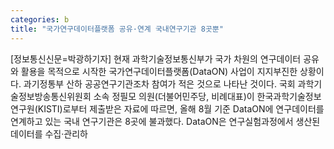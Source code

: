 ```yaml
---
categories: b
title: "국가연구데이터플랫폼 공유·연계 국내연구기관 8곳뿐"
---
```

[정보통신신문=박광하기자] 현재 과학기술정보통신부가 국가 차원의 연구데이터 공유와 활용을 목적으로 시작한 국가연구데이터플랫폼(DataON) 사업이 지지부진한 상황이다. 과기정통부 산하 공공연구기관조차 참여가 적은 것으로 나타난 것이다. 국회 과학기술정보방송통신위원회 소속 정필모 의원(더불어민주당, 비례대표)이 한국과학기술정보연구원(KISTI)로부터 제출받은 자료에 따르면, 올해 8월 기준 DataON에 연구데이터를 연계하고 있는 국내 연구기관은 8곳에 불과했다. DataON은 연구실험과정에서 생산된 데이터를 수집&middot;관리하